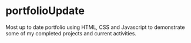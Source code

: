 # portfolioUpdate
Most up to date portfolio using HTML, CSS and Javascript to demonstrate some of my completed projects and current activities. 

